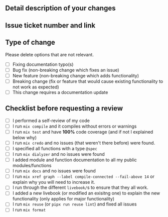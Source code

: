 <!--
Copyright 2023-2024, Matthias Reik <fledex@reik.org>

SPDX-License-Identifier: Apache-2.0
-->

<!--- Summary of your changes in the Title above --->

## Detail description of your changes
<!--- Provide a detailed description of your changes
including motivation and background --->

## Issue ticket number and link
<!--- not requried for some simple typo corrections --->

## Type of change

Please delete options that are not relevant.

- [ ] Fixing documentation typo(s)
- [ ] Bug fix (non-breaking change which fixes an issue)
- [ ] New feature (non-breaking change which adds functionality)
- [ ] Breaking change (fix or feature that would cause existing functionality to not work as expected)
- [ ] This change requires a documentation update

## Checklist before requesting a review
- [ ] I performed a self-review of my code
- [ ] I run `mix compile` and it compiles without errors or warnings
- [ ] I run `mix test` and have **100%** code coverage (and if not I explained below why)
- [ ] I run `mix credo` and no issues (that weren't there before) were found.
- [ ] I specified all functions with a type `@spec`
- [ ] I run `mix dialyzer` and no issues were found
- [ ] I added module and function documentation to all my public modules/functions
- [ ] I run `mix docs` and no issues were found
- [ ] I run `mix xref graph --label compile-connected --fail-above 14` or explain why you will need to increase it.
- [ ] I run through the different `livebook/`s to ensure that they all work.
- [ ] I added a new livebook (or modified an exisitng one)  to explain the new functionality (only applies for major functionality)
- [ ] I run `mix reuse` (or `pipx run reuse lint`) and fixed all issues
- [ ] I run `mix format`
